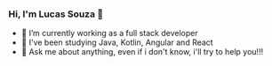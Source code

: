 ###  Hi, I'm Lucas Souza 👋


- 🔭 I’m currently working as a full stack developer
- 🌱 I've been studying Java, Kotlin, Angular and React
- 💬  Ask me about anything, even if i don't know, i'll try to help you!!!


  
  
